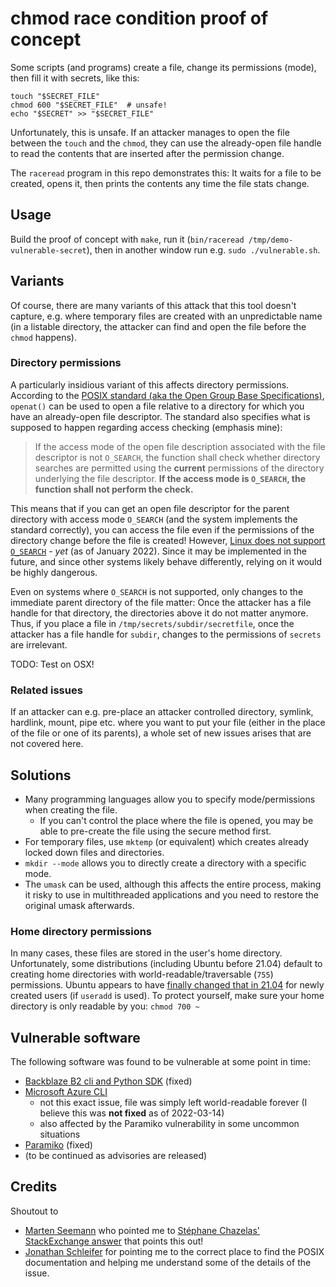 # chmod race condition proof of concept

Some scripts (and programs) create a file, change its permissions (mode), then fill it with secrets, like this:

```
touch "$SECRET_FILE"
chmod 600 "$SECRET_FILE"  # unsafe!
echo "$SECRET" >> "$SECRET_FILE"
```

Unfortunately, this is unsafe. If an attacker manages to open the file between the `touch` and the `chmod`, they can use the already-open file handle to read the contents that are inserted after the permission change.

The `raceread` program in this repo demonstrates this: It waits for a file to be created, opens it, then prints the contents any time the file stats change.

## Usage

Build the proof of concept with `make`, run it (`bin/raceread /tmp/demo-vulnerable-secret`), then in another window run e.g. `sudo ./vulnerable.sh`.

## Variants

Of course, there are many variants of this attack that this tool doesn't capture, e.g. where temporary files are created with an unpredictable name (in a listable directory, the attacker can find and open the file before the `chmod` happens).


### Directory permissions

A particularly insidious variant of this affects directory permissions. According to the [POSIX standard (aka the Open Group Base Specifications)](https://pubs.opengroup.org/onlinepubs/9699919799/functions/open.html), `openat()` can be used to open a file relative to a directory for which you have an already-open file descriptor. The standard also specifies what is supposed to happen regarding access checking (emphasis mine):

> If the access mode of the open file description associated with the file descriptor is not `O_SEARCH`, the function shall check whether directory searches are permitted using the **current** permissions of the directory underlying the file descriptor. **If the access mode is `O_SEARCH`, the function shall not perform the check.**

This means that if you can get an open file descriptor for the parent directory with access mode `O_SEARCH` (and the system implements the standard correctly), you can access the file even if the permissions of the directory change before the file is created! However, [Linux does not support `O_SEARCH`](https://stackoverflow.com/a/54893576) - _yet_ (as of January 2022). Since it may be implemented in the future, and since other systems likely behave differently, relying on it would be highly dangerous.

Even on systems where `O_SEARCH` is not supported, only changes to the immediate parent directory of the file matter: Once the attacker has a file handle for that directory, the directories above it do not matter anymore. Thus, if you place a file in `/tmp/secrets/subdir/secretfile`, once the attacker has a file handle for `subdir`, changes to the permissions of `secrets` are irrelevant.

TODO: Test on OSX!

### Related issues

If an attacker can e.g. pre-place an attacker controlled directory, symlink, hardlink, mount, pipe etc. where you want to put your file (either in the place of the file or one of its parents), a whole set of new issues arises that are not covered here.

## Solutions

* Many programming languages allow you to specify mode/permissions when creating the file.
  * If you can't control the place where the file is opened, you may be able to pre-create the file using the secure method first.
* For temporary files, use `mktemp` (or equivalent) which creates already locked down files and directories.
* `mkdir --mode` allows you to directly create a directory with a specific mode.
* The `umask` can be used, although this affects the entire process, making it risky to use in multithreaded applications and you need to restore the original umask afterwards.

### Home directory permissions

In many cases, these files are stored in the user's home directory. Unfortunately, some distributions (including Ubuntu before 21.04) default to creating home directories with world-readable/traversable (`755`) permissions. Ubuntu appears to have [finally changed that in 21.04](https://discourse.ubuntu.com/t/private-home-directories-for-ubuntu-21-04-onwards/19533) for newly created users (if `useradd` is used). To protect yourself, make sure your home directory is only readable by you: `chmod 700 ~`

## Vulnerable software

The following software was found to be vulnerable at some point in time:

* [Backblaze B2 cli and Python SDK](writeups/backblaze_b2.md) (fixed)
* [Microsoft Azure CLI](writeups/microsoft_azure_cli.md)
  * not this exact issue, file was simply left world-readable forever (I believe this was **not fixed** as of 2022-03-14)
  * also affected by the Paramiko vulnerability in some uncommon situations
* [Paramiko](writeups/paramiko.md) (fixed)
* (to be continued as advisories are released)

## Credits

Shoutout to

* [Marten Seemann](https://github.com/marten-seemann) who pointed me to [Stéphane Chazelas' StackExchange answer](https://unix.stackexchange.com/a/180082) that points this out!
* [Jonathan Schleifer](https://github.com/Midar) for pointing me to the correct place to find the POSIX documentation and helping me understand some of the details of the issue.
